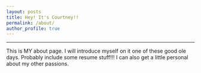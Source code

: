 ```yaml
---
layout: posts
title: Hey! It's Courtney!!
permalink: /about/
author_profile: true
---
```




------------------------------------------------------------------------------------------------------
This is MY about page. I will introduce myself on it one of these good ole days. Probably include some resume stuff!!! I can also get a little personal about my other passions.





<!-- Below is just a demonstration of creating "variables" for urls; you can use either syntax shown in this file for links -->
[google-crawl-docs]: https://developers.google.com/search/docs/fundamentals/how-search-works#crawling
[google-301-redirect-docs]: https://developers.google.com/search/docs/crawling-indexing/301-redirects
[about-open-source]: https://en.wikipedia.org/wiki/Open-source_software
[jekyll-minima-preview]: https://jekyll.github.io/minima/
[jekyll-organization]: https://github.com/jekyll
